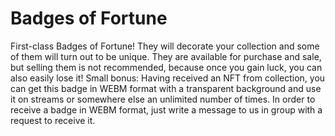 # Badges of Fortune
First-class Badges of Fortune!
They will decorate your collection and some of them will turn out to be unique.
They are available for purchase and sale, but selling them is not recommended, because once you gain luck, you can also easily lose it!
Small bonus: Having received an NFT from collection, you can get this badge in WEBM format with a transparent background and use it on streams or somewhere else an unlimited number of times. In order to receive a badge in WEBM format, just write a message to us in group with a request to receive it.
